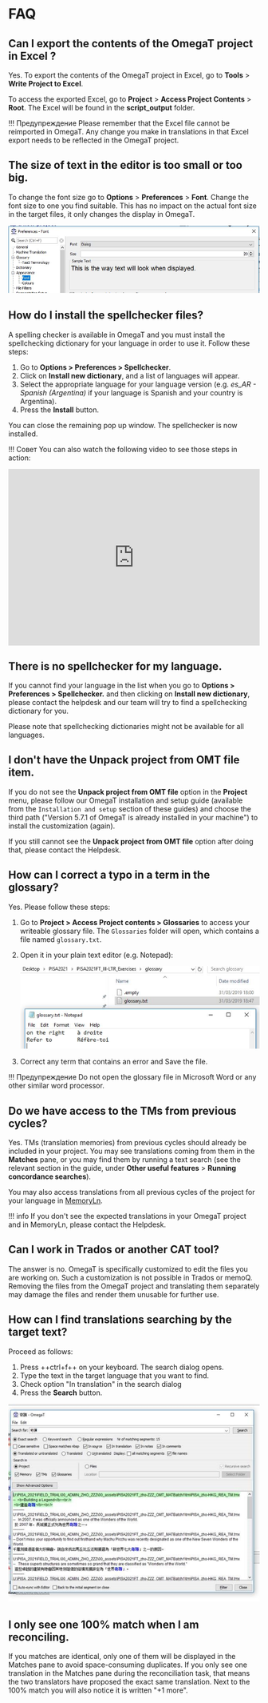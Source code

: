 # FAQ

<!--
## [ALL] How can I contact the helpdesk ?

To contact the OmegaT helpdesk for OmegaT related questions:

  * go to [https://pisa.capstan.be](https://pisa.capstan.be) (if you work on PISA) or [https://piaac.capstan.be](https://piaac.capstan.be) (if you work on PIAAC)

![](../_img/helpdesk_info.jpg)

  * Click on **Sign in** on the top right corner
  * Press **Log in with PISA-ETS** (if you work on PISA) or **Log in with PIAAC-ETS** (if you work on PIAAC)

![](../_img/log-in.jpg)

  * Enter your portal credentials (the same ones you use to preview the units on the portal). If you don't have your portal credentials, please contact your NPM or PM (if you are a cApStAn verifier)
  * Click on OmegaT Helpdesk
  * Replace the default email with your real email as explained
  * Explain your issue clearly in the Description field, write a short summary of your issue in the Subject field and attach any files you want to illustrate the issue.

All the above steps are also described in the following
-->

<!-- unnecessary because the "country's version" will always be available in the mapped repo in PISA 2025

## [VER] How can I make sure I always see the country's version in the Fuzzy matches pane ?

Before you make any changes in the project, press ++ctrl+D++ on your keyboard to generate the target files. Then go to **Project>Access project contents>root**.

You will see 3 different translation memories (.tmx) files. Copy the last one ending with "-omegat.tmx" and paste it in the **tm** folder.

![](../_img/faq_tm_copy.jpg)
-->

<!-- this does not belong in an omegat guide...

## It's been 2 days and I haven't received a notification about a reply to my ticket. Is this normal ?

This is not normal. Our policy is to reply to tickets within a maximum of 48 working hours. If you haven't received a notification, it is possible that you have not changed the e-mail address on the helpdesk. When you send us a ticket please make sure to click on the "Change Email" button.

![](../_img/qa03_change_e-mail.jpg)

Replace the fictitious e-mail TRANSLATOR_LLL_00x@project.ets.org with your real e-mail address.

![](../_img/qa04_changed.jpg)

You can also change your e-mail information by click in the top right menu after logging in.

![](../_img/qa05_emailmenu.jpg)
-->

<!-- topic:export -->

## Can I export the contents of the OmegaT project in Excel ?

Yes. To export the contents of the OmegaT project in Excel, go to **Tools** > **Write Project to Excel**.

To access the exported Excel, go to **Project** > **Access Project Contents** > **Root**. The Excel will be found in the **script_output** folder.

<!-- prettier-ignore -->
!!! Предупреждение
    Please remember that the Excel file cannot be reimported in OmegaT. Any change you make in translations in that Excel export needs to be reflected in the OmegaT project.

<!-- topic:font -->

## The size of text in the editor is too small or too big.

To change the font size go to **Options** > **Preferences** > **Font**.
Change the font size to one you find suitable. This has no impact on the actual font size in the target files, it only changes the display in OmegaT.

![](../_img/qa01_font.jpg)

<!-- topic:checks -->

## How do I install the spellchecker files?

A spelling checker is available in OmegaT and you must install the spellchecking dictionary for your language in order to use it. Follow these steps:

1. Go to **Options > Preferences > Spellchecker**.
2. Click on **Install new dictionary**, and a list of languages will appear.
3. Select the appropriate language for your language version (e.g. _es_AR - Spanish (Argentina)_ if your language is Spanish and your country is Argentina).
4. Press the **Install** button.

You can close the remaining pop up window. The spellchecker is now installed.

<!-- prettier-ignore -->
!!! Совет
    You can also watch the following video to see those steps in action:
    <div style="padding:69.95% 0 0 0;position:relative;"><iframe src="https://player.vimeo.com/video/780395752?h=5a92c211b3" style="position:absolute;top:0;left:0;width:100%;height:100%;" frameborder="0" allow="autoplay; fullscreen; picture-in-picture" allowfullscreen></iframe></div><script src="https://player.vimeo.com/api/player.js"></script>

<!-- ![](../_img/qa_02_spellcheck.jpg) -->

<!-- You should see the URL `[https://cat.capstan.be/OmegaT/hunspell/](https://cat.capstan.be/OmegaT/hunspell/)`. -->

<!-- topic:config -->

## There is no spellchecker for my language.

If you cannot find your language in the list when you go to **Options > Preferences > Spellchecker.** and then clicking on **Install new dictionary**, please contact the helpdesk and our team will try to find a spellchecking dictionary for you.

Please note that spellchecking dictionaries might not be available for all languages.

<!-- topic:config -->

## I don't have the **Unpack project from OMT file** item.

If you do not see the **Unpack project from OMT file** option in the **Project** menu, please follow our OmegaT installation and setup guide (available from the `Installation and setup` section of these guides) and choose the third path ("Version 5.7.1 of OmegaT is already installed in your machine") to install the customization (again).

If you still cannot see the **Unpack project from OMT file** option after doing that, please contact the Helpdesk.

<!--
## When I translate, I like to overwrite the source text with the target. Can I insert the source text in the target segment automatically and then start translating?

The answer is yes. To do so, go to **Options>Editor** in OmegaT. Then tick the option "Insert the source text" and press OK.

![](../_img/qa06_editor_up.jpg)

In OmegaT, when you navigate from one segment to another, the source text will be automatically inserted each time.
-->

<!-- topic:glossary -->

## How can I correct a typo in a term in the glossary?

Yes. Please follow these steps:

1. Go to **Project > Access Project contents > Glossaries** to access your writeable glossary file. The `Glossaries` folder will open, which contains a file named `glossary.txt`.
2. Open it in your plain text editor (e.g. Notepad):

    ![](../_img/qa07_glossary_correct.jpg)

3. Correct any term that contains an error and Save the file.

<!-- prettier-ignore -->
!!! Предупреждение
    Do not open the glossary file in Microsoft Word or any other similar word processor.

<!-- topic:TMs -->

## Do we have access to the TMs from previous cycles?

Yes. TMs (translation memories) from previous cycles should already be included in your project. You may see translations coming from them in the **Matches** pane, or you may find them by running a text search (see the relevant section in the guide, under **Other useful features** > **Running concordance searches**).

You may also access translations from all previous cycles of the project for your language in [MemoryLn](https://capps.capstan.be/memoryln.php).

<!-- prettier-ignore -->
!!! info
    If you don't see the expected translations in your OmegaT project and in MemoryLn, please contact the Helpdesk.

<!--
## Is it possible to access MemoryLn with a translator account?

The answer is yes. MemoryLn can be accessed by logging in to the portal. If you have portal credentials you can access MemoryLn for your language by default, independently of the role you have in the project.
-->

<!-- topic:export -->

## Can I work in Trados or another CAT tool?

The answer is no. OmegaT is specifically customized to edit the files you are working on. Such a customization is not possible in Trados or memoQ. Removing the files from the OmegaT project and translating them separately may damage the files and render them unusable for further use.

<!-- topic:search -->

## How can I find translations searching by the target text?

Proceed as follows:

1. Press ++ctrl+f++ on your keyboard. The search dialog opens.
2. Type the text in the target language that you want to find.
3. Check option "In translation" in the search dialog
4. Press the **Search** button.

![](../_img/search_chinese.jpg)

<!-- topic:x -->

## I only see one 100% match when I am reconciling.

If you matches are identical, only one of them will be displayed in the Matches pane to avoid space-consuming duplicates. If you only see one translation in the Matches pane during the reconciliation task, that means the two translators have proposed the exact same translation. Next to the 100% match you will also notice it is written "+1 more".

<!--
## Why is my OMT package rejected in the portal and how I can fix it?

It is required that all segments are translated at the end of both translation and reconciliation tasks. To ensure this is the case, uploaded projects are checked for completion in every workflow step when you try to finish the task. If it is detected that some segments are not translated in the project, it is not possible to finish the task.

How do you know whether all segments are translated in your project? You can go to **Tools > Statistics** to obtain a report of the project statistics. If the "Remaining" or "Unique remaining" rows do not show "0", that means that some segments are not translated. Also, if you press shortcut ++ctrl+u++, OmegaT will open the next untranslated segment.

How can you fix this? You guessed it! Translate all remaining segments, then export the OMT package again, upload it again and then try to finis the task again.
-->

<!-- todo:
- move the search to its own section
-->
